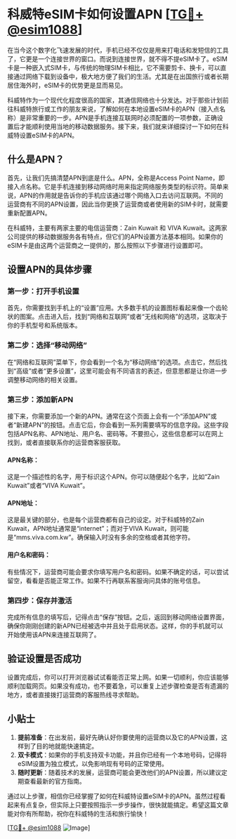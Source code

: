 # 科威特eSIM卡如何设置APN [[TG💪+ @esim1088](https://t.me/s/esim1088)]

在当今这个数字化飞速发展的时代，手机已经不仅仅是用来打电话和发短信的工具了，它更是一个连接世界的窗口。而说到连接世界，就不得不提eSIM卡了。eSIM卡是一种嵌入式SIM卡，与传统的物理SIM卡相比，它不需要剪卡、换卡，可以直接通过网络下载到设备中，极大地方便了我们的生活。尤其是在出国旅行或者长期居住海外时，eSIM卡的优势更是显而易见。

科威特作为一个现代化程度很高的国家，其通信网络也十分发达。对于那些计划前往科威特旅行或工作的朋友来说，了解如何在本地设置eSIM卡的APN（接入点名称）是非常重要的一步。APN是手机连接互联网时必须配置的一项参数，正确设置后才能顺利使用当地的移动数据服务。接下来，我们就来详细探讨一下如何在科威特设置eSIM卡的APN。

## 什么是APN？

首先，让我们先搞清楚APN到底是什么。APN，全称是Access Point Name，即接入点名称。它是手机连接到移动网络时用来指定网络服务类型的标识符。简单来说，APN的作用就是告诉你的手机应该通过哪个网络入口去访问互联网。不同的运营商有不同的APN设置，因此当你更换了运营商或者使用新的SIM卡时，就需要重新配置APN。

在科威特，主要有两家主要的电信运营商：Zain Kuwait 和 VIVA Kuwait。这两家公司提供的移动数据服务各有特点，但它们的APN设置方法基本相同。如果你的eSIM卡是由这两个运营商之一提供的，那么按照以下步骤进行设置即可。

## 设置APN的具体步骤

### 第一步：打开手机设置

首先，你需要找到手机上的“设置”应用。大多数手机的设置图标看起来像一个齿轮状的图案。点击进入后，找到“网络和互联网”或者“无线和网络”的选项，这取决于你的手机型号和系统版本。

### 第二步：选择“移动网络”

在“网络和互联网”菜单下，你会看到一个名为“移动网络”的选项。点击它，然后找到“高级”或者“更多设置”，这里可能会有不同语言的表述，但意思都是让你进一步调整移动网络的相关设置。

### 第三步：添加新APN

接下来，你需要添加一个新的APN。通常在这个页面上会有一个“添加APN”或者“新建APN”的按钮。点击它后，你会看到一系列需要填写的信息字段。这些字段包括APN名称、APN地址、用户名、密码等。不要担心，这些信息都可以在网上找到，或者直接联系你的运营商客服获取。

#### APN名称：
这是一个描述性的名字，用于标识这个APN。你可以随便起个名字，比如“Zain Kuwait”或者“VIVA Kuwait”。

#### APN地址：
这是最关键的部分，也是每个运营商都有自己的设定。对于科威特的Zain Kuwait，APN地址通常是“internet”；而对于VIVA Kuwait，则可能是“mms.viva.com.kw”。确保输入时没有多余的空格或者其他字符。

#### 用户名和密码：
有些情况下，运营商可能会要求你填写用户名和密码。如果不确定的话，可以尝试留空，看看是否能正常工作。如果不行再联系客服询问具体的账号信息。

### 第四步：保存并激活

完成所有信息的填写后，记得点击“保存”按钮。之后，返回到移动网络设置界面，确保你刚刚创建的新APN已经被选中并且处于启用状态。这样，你的手机就可以开始使用该APN来连接互联网了。

## 验证设置是否成功

设置完成后，你可以打开浏览器试试看能否正常上网。如果一切顺利，你应该能够顺利加载网页。如果没有成功，也不要着急，可以重复上述步骤检查是否有遗漏的地方，或者直接拨打运营商的客服热线寻求帮助。

## 小贴士

1. **提前准备**：在出发前，最好先确认好你要使用的运营商以及它的APN设置，这样到了目的地就能快速搞定。
2. **双卡模式**：如果你的手机支持双卡功能，并且你已经有一个本地号码，记得将eSIM设置为独立模式，以免影响现有号码的正常使用。
3. **随时更新**：随着技术的发展，运营商可能会更改他们的APN设置，所以建议定期查看最新的官方指南。

通过以上步骤，相信你已经掌握了如何在科威特设置eSIM卡的APN。虽然过程看起来有点复杂，但实际上只要按照指示一步步操作，很快就能搞定。希望这篇文章能对你有所帮助，祝你在科威特的生活和旅行愉快！

[[TG💪+ @esim1088](https://t.me/s/esim1088) ![Image](https://i.postimg.cc/4NQfJmqS/Snipaste-2025-05-13-00-14-12.png)]